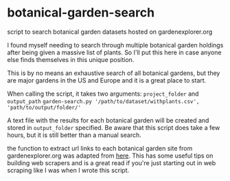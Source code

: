 # botanical-garden-search
 script to search botanical garden datasets hosted on gardenexplorer.org

I found myself needing to search through multiple botanical garden holdings after being given a massive list of plants. So I'll put this here in case anyone else finds themselves in this unique position.

This is by no means an exhaustive search of all botanical gardens, but they are major gardens in the US and Europe and it is a great place to start.

When calling the script, it takes two arguments: `project_folder` and `output_path`
`garden-search.py '/path/to/dataset/withplants.csv', 'path/to/output/folder/'`

A text file with the results for each botanical garden will be created and stored in `output_folder` specified. Be aware that this script does take a few hours, but it is still better than a manual search.

the function to extract url links to each botanical garden site from gardenexplorer.org was adapted from [here](https://www.thepythoncode.com/article/extract-all-website-links-python). This has some useful tips on building web scrapers and is a great read if you're just starting out in web scraping like I was when I wrote this script.
